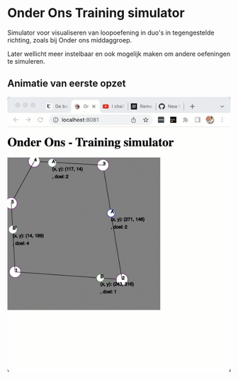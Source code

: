 # Onder Ons Training simulator

Simulator voor visualiseren van loopoefening in duo's in tegengestelde richting, zoals bij Onder ons middaggroep.

Later wellicht meer instelbaar en ook mogelijk maken om andere oefeningen te simuleren.

## Animatie van eerste opzet

<img src="assets/1e-opzet.gif">
